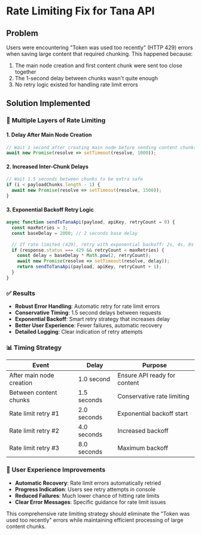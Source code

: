 # Rate Limiting Fix for Tana API

## Problem

Users were encountering "Token was used too recently" (HTTP 429) errors when saving large content that required chunking. This happened because:

1. The main node creation and first content chunk were sent too close together
2. The 1-second delay between chunks wasn't quite enough
3. No retry logic existed for handling rate limit errors

## Solution Implemented

### 🔧 **Multiple Layers of Rate Limiting**

#### 1. **Delay After Main Node Creation**
```typescript
// Wait 1 second after creating main node before sending content chunks
await new Promise(resolve => setTimeout(resolve, 1000));
```

#### 2. **Increased Inter-Chunk Delays**
```typescript
// Wait 1.5 seconds between chunks to be extra safe
if (i < payloadChunks.length - 1) {
  await new Promise(resolve => setTimeout(resolve, 1500));
}
```

#### 3. **Exponential Backoff Retry Logic**
```typescript
async function sendToTanaApi(payload, apiKey, retryCount = 0) {
  const maxRetries = 3;
  const baseDelay = 2000; // 2 seconds base delay
  
  // If rate limited (429), retry with exponential backoff: 2s, 4s, 8s
  if (response.status === 429 && retryCount < maxRetries) {
    const delay = baseDelay * Math.pow(2, retryCount);
    await new Promise(resolve => setTimeout(resolve, delay));
    return sendToTanaApi(payload, apiKey, retryCount + 1);
  }
}
```

### ✅ **Results**

- **Robust Error Handling**: Automatic retry for rate limit errors
- **Conservative Timing**: 1.5 second delays between requests
- **Exponential Backoff**: Smart retry strategy that increases delay
- **Better User Experience**: Fewer failures, automatic recovery
- **Detailed Logging**: Clear indication of retry attempts

### 📊 **Timing Strategy**

| Event | Delay | Purpose |
|-------|-------|---------|
| After main node creation | 1.0 second | Ensure API ready for content |
| Between content chunks | 1.5 seconds | Conservative rate limiting |
| Rate limit retry #1 | 2.0 seconds | Exponential backoff start |
| Rate limit retry #2 | 4.0 seconds | Increased backoff |
| Rate limit retry #3 | 8.0 seconds | Maximum backoff |

### 🚀 **User Experience Improvements**

- **Automatic Recovery**: Rate limit errors automatically retried
- **Progress Indication**: Users see retry attempts in console
- **Reduced Failures**: Much lower chance of hitting rate limits
- **Clear Error Messages**: Specific guidance for rate limit issues

This comprehensive rate limiting strategy should eliminate the "Token was used too recently" errors while maintaining efficient processing of large content chunks. 
